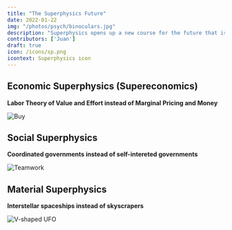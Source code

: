 ```yaml
---
title: "The Superphysics Future"
date: 2022-01-22
img: "/photos/psych/binoculars.jpg"
description: "Superphysics opens up a new course for the future that is impossible with the current science"
contributors: ['Juan']
draft: true
icon: /icons/sp.png
icontext: Superphysics icon
---
```



## Economic Superphysics (Supereconomics)

**Labor Theory of Value and Effort instead of Marginal Pricing and Money**

![Buy](/photos/buy.jpg)


## Social Superphysics

**Coordinated governments instead of self-intereted governments**

![Teamwork](/photos/team.jpg)


## Material Superphysics

**Interstellar spaceships instead of skyscrapers**

![V-shaped UFO](/photos/physics/phoenix.jpg)

